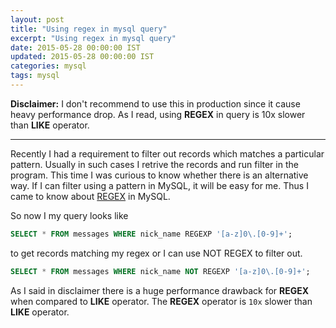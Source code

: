 ```yaml
---
layout: post
title: "Using regex in mysql query"
excerpt: "Using regex in mysql query"
date: 2015-05-28 00:00:00 IST
updated: 2015-05-28 00:00:00 IST
categories: mysql 
tags: mysql
---
```


**Disclaimer:** I don't recommend to use this in production since it cause heavy performance drop. As I read, using **REGEX** in query is 10x slower than **LIKE** operator.

---

Recently I had a requirement to filter out records which matches a particular pattern. Usually in such cases I retrive the records and run filter in the program. This time I was curious to know whether there is an alternative way. If I can filter using a pattern in MySQL, it will be easy for me.  Thus I came to know about [REGEX](https://dev.mysql.com/doc/refman/5.1/en/regexp.html) in MySQL.

So now I my query looks like

```sql
SELECT * FROM messages WHERE nick_name REGEXP '[a-z]0\.[0-9]+';
```
to get records matching my regex or I can use NOT REGEX to filter out.

```sql
SELECT * FROM messages WHERE nick_name NOT REGEXP '[a-z]0\.[0-9]+';
```

As I said in disclaimer there is a huge performance drawback for **REGEX** when compared to **LIKE** operator. The **REGEX** operator is `10x` slower than **LIKE** operator.